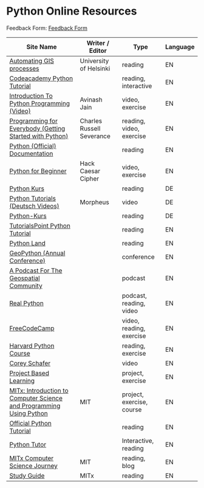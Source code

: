 # Python Online Resources

Feedback Form: [Feedback Form](https://forms.gle/frtqUK32Lv68Uiwr6)

 **Site Name** | **Writer / Editor** | **Type** | **Language** 
---|---|---|---
 [Automating GIS processes][1] | University of Helsinki | reading | EN 
 [Codeacademy Python Tutorial][2] |  | reading, interactive | EN 
 [Introduction To Python Programming (Video)][3] | Avinash Jain | video, exercise | EN 
 [Programming for Everybody (Getting Started with Python)][4] | Charles Russell Severance | reading, video, exercise | EN 
 [Python (Official) Documentation][5] |  | reading | EN 
 [Python for Beginner][6] | Hack Caesar Cipher | video, exercise | EN 
 [Python Kurs][7] |  | reading | DE 
 [Python Tutorials (Deutsch Videos)][8] | Morpheus | video | DE 
 [Python-Kurs][9] |  | reading | DE 
 [TutorialsPoint Python Tutorial][10] |  | reading | EN 
 [Python Land][11] |  | reading | EN 
 [GeoPython (Annual Conference)][12] |   | conference | EN 
 [A Podcast For The Geospatial Community][14] |  | podcast | EN 
 [Real Python][15] |  | podcast, reading, video | EN 
 [FreeCodeCamp][16] |  | video, reading, exercise | EN 
 [Harvard Python Course][17] |  | reading, exercise | EN 
 [Corey Schafer][18] |  | video | EN 
 [Project Based Learning][19] |  | project, exercise | EN 
 [MITx: Introduction to Computer Science and Programming Using Python][20] | MIT | project, exercise, course | EN 
 [Official Python Tutorial][21] |  | reading | EN 
 [Python Tutor][22] |  | Interactive, reading | EN 
 [MITx Computer Science Journey][23] | MIT | reading, blog | EN 
 [Study Guide][24] | MITx | reading | EN 

[1]: https://automating-gis-processes.github.io
[2]: https://www.codecademy.com/catalog/language/python
[3]: https://www.udemy.com/course/pythonforbeginnersintro/
[4]: https://www.coursera.org/learn/python
[5]: https://docs.python.org/3/
[6]: https://www.udemy.com/course/python-hackcc/?LSNPUBID=JVFxdTr9V80
[7]: https://www.python-lernen.de/
[8]: https://www.youtube.com/playlist?list=PLNmsVeXQZj7q0ao69AIogD94oBgp3E9Zs
[9]: https://www.python-kurs.eu/kurs.php
[10]: https://www.tutorialspoint.com/python/
[11]: https://python.land/
[12]: http://geopython.net/
[14]: https://mapscaping.com/
[15]: https://realpython.com/
[16]: https://www.freecodecamp.org
[17]: https://cs50.harvard.edu/python/2022/
[18]: https://www.youtube.com/watch?v=YYXdXT2l-Gg&list=PL-osiE80TeTt2d9bfVyTiXJA-UTHn6WwU
[19]: https://github.com/practical-tutorials/project-based-learning
[20]: https://www.edx.org/learn/computer-science/massachusetts-institute-of-technology-introduction-to-computer-science-and-programming-using-python
[21]: https://docs.python.org/3/tutorial/
[22]: https://pythontutor.com/
[23]: http://mitxcsjourney.blogspot.com/
[24]: https://docs.google.com/document/d/1oMYRnogRrGgCtz-26E8hJYLp7Bm99JS1SP4lhdXvqpw/edit?pli=1#heading=h.wkdtdlnax0u3
